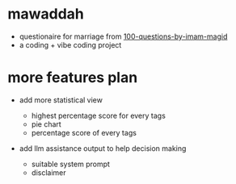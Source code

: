 # mawaddah

- questionaire for marriage from [100-questions-by-imam-magid](https://www.rahmaa.org/resources/100-questions-by-imam-magid/)
- a coding + vibe coding project

# more features plan

- add more statistical view 
    - highest percentage score for every tags
    - pie chart
    - percentage score of every tags

- add llm assistance output to help decision making
    - suitable system prompt
    - disclaimer
